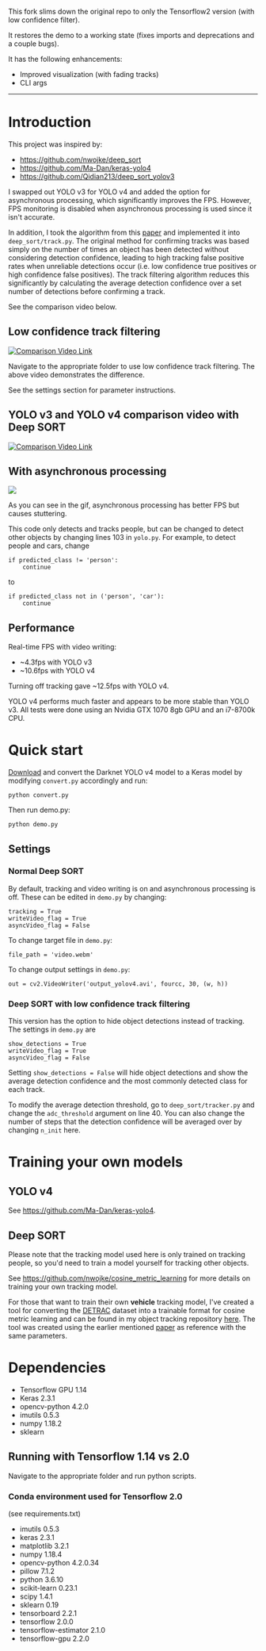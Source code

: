 This fork slims down the original repo to only the Tensorflow2 version (with low confidence filter).

It restores the demo to a working state (fixes imports and deprecations and a couple bugs).

It has the following enhancements:
* Improved visualization (with fading tracks)
* CLI args

-------------------

# Introduction
This project was inspired by:
* https://github.com/nwojke/deep_sort
* https://github.com/Ma-Dan/keras-yolo4
* https://github.com/Qidian213/deep_sort_yolov3

I swapped out YOLO v3 for YOLO v4 and added the option for asynchronous processing, which significantly improves
the FPS. However, FPS monitoring is disabled when asynchronous processing is used since it isn't accurate.

In addition, I took the algorithm from this [paper](https://ieeexplore.ieee.org/document/8909903) and implemented it into `deep_sort/track.py`.
The original method for confirming tracks was based simply on the number of times an object has been detected without considering detection confidence, leading to high tracking false positive rates when unreliable detections occur (i.e. low confidence true positives or high confidence false positives). The track filtering algorithm reduces this significantly by calculating the average detection confidence over a set number of detections before confirming a track.

See the comparison video below.

## Low confidence track filtering
[![Comparison Video Link](https://img.youtube.com/vi/01Geud6GmB4/0.jpg)](https://youtu.be/01Geud6GmB4)

Navigate to the appropriate folder to use low confidence track filtering. The above video demonstrates the difference.

See the settings section for parameter instructions.

## YOLO v3 and YOLO v4 comparison video with Deep SORT
[![Comparison Video Link](https://img.youtube.com/vi/_8WkO3hVOlY/0.jpg)](https://youtu.be/_8WkO3hVOlY)

## With asynchronous processing
![](gifs/async_example.gif)

As you can see in the gif, asynchronous processing has better FPS but causes stuttering.

This code only detects and tracks people, but can be changed to detect other objects by changing lines 103 in `yolo.py`. For example, to detect people and cars, change
```
if predicted_class != 'person':
    continue
```
to
```
if predicted_class not in ('person', 'car'):
    continue
```

## Performance
Real-time FPS with video writing:
* ~4.3fps with YOLO v3
* ~10.6fps with YOLO v4

Turning off tracking gave ~12.5fps with YOLO v4.

YOLO v4 performs much faster and appears to be more stable than YOLO v3. All tests were done using an Nvidia GTX 1070 8gb GPU
 and an i7-8700k CPU.

# Quick start
[Download](https://drive.google.com/open?id=1cewMfusmPjYWbrnuJRuKhPMwRe_b9PaT) and convert the Darknet YOLO v4 model  to a Keras model by modifying `convert.py` accordingly and run:
```
python convert.py
```
Then run demo.py:
```
python demo.py
```

## Settings

### Normal Deep SORT
By default, tracking and video writing is on and asynchronous processing is off. These can be edited in `demo.py` by changing:
```
tracking = True
writeVideo_flag = True
asyncVideo_flag = False
```

To change target file in `demo.py`:
```
file_path = 'video.webm'
```

To change output settings in `demo.py`:
```
out = cv2.VideoWriter('output_yolov4.avi', fourcc, 30, (w, h))
```

### Deep SORT with low confidence track filtering
This version has the option to hide object detections instead of tracking. The settings in `demo.py` are
```
show_detections = True
writeVideo_flag = True
asyncVideo_flag = False
```

Setting `show_detections = False` will hide object detections and show the average detection confidence and the most commonly detected class for each track.

To modify the average detection threshold, go to `deep_sort/tracker.py` and change the `adc_threshold` argument on line 40. You can also change the number of steps that the detection confidence will be averaged over by changing `n_init` here.

# Training your own models
## YOLO v4
See https://github.com/Ma-Dan/keras-yolo4.

## Deep SORT
Please note that the tracking model used here is only trained on tracking people, so you'd need to train a model yourself for tracking other objects.

See https://github.com/nwojke/cosine_metric_learning for more details on training your own tracking model.

For those that want to train their own **vehicle** tracking model, I've created a tool for converting the [DETRAC](http://detrac-db.rit.albany.edu/) dataset into a trainable format for cosine metric learning and can be found in my object tracking repository [here](https://github.com/LeonLok/Multi-Camera-Live-Object-Tracking/tree/master/detrac_tools). The tool was created using the earlier mentioned [paper](https://ieeexplore.ieee.org/document/8909903) as reference with the same parameters.

# Dependencies
* Tensorflow GPU 1.14
* Keras 2.3.1
* opencv-python 4.2.0
* imutils 0.5.3
* numpy 1.18.2
* sklearn

## Running with Tensorflow 1.14 vs 2.0
Navigate to the appropriate folder and run python scripts. 

### Conda environment used for Tensorflow 2.0
(see requirements.txt)
* imutils                   0.5.3                    
* keras                     2.3.1                    
* matplotlib                3.2.1                    
* numpy                     1.18.4                   
* opencv-python             4.2.0.34                 
* pillow                    7.1.2                    
* python                    3.6.10               
* scikit-learn              0.23.1                   
* scipy                     1.4.1                    
* sklearn                   0.19                     
* tensorboard               2.2.1                    
* tensorflow                2.0.0                    
* tensorflow-estimator      2.1.0                    
* tensorflow-gpu            2.2.0                    
